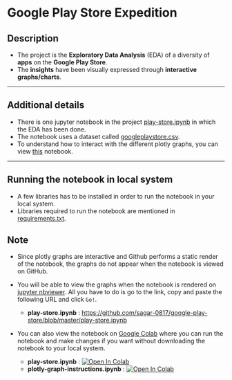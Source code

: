 # Google Play Store Expedition

## Description
* The project is the **Exploratory Data Analysis** (EDA) of a diversity of **apps** on the **Google Play Store**.<br>
* The **insights** have been visually expressed through **interactive graphs/charts**.
<hr>

## Additional details
* There is one jupyter notebook in the project [play-store.ipynb](https://github.com/sagar-0817/google-play-store/blob/master/play-store.ipynb) in which the EDA has been done.<br>
* The notebook uses a dataset called [googleplaystore.csv](https://github.com/sagar-0817/google-play-store/blob/master/googleplaystore.csv).<br>
* To understand how to interact with the different plotly graphs, you can view [this](https://github.com/sagar-0817/plotly-graph-instructions/blob/master/plotly-graph-instructions.ipynb) notebook.
<hr>

## Running the notebook in local system
* A few libraries has to be installed in order to run the notebook in your local system.<br>
* Libraries required to run the notebook are mentioned in [requirements.txt](https://github.com/sagar-0817/google-play-store/blob/master/requirements.txt).

## Note
* Since plotly graphs are interactive and Github performs a static render of the notebook, the graphs do not appear when the notebook is viewed on GitHub.<br>
* You will be able to view the graphs when the notebook is rendered on [jupyter nbviewer](https://nbviewer.jupyter.org/). All you have to do is go to the link,
copy and paste the following URL and click `Go!`.
  * **play-store.ipynb** : https://github.com/sagar-0817/google-play-store/blob/master/play-store.ipynb
  
* You can also view the notebook on [Google Colab](https://colab.research.google.com) where you can run the notebook and make changes if you want without downloading
the notebook to your local system.
  * **play-store.ipynb** : [![Open In Colab](https://colab.research.google.com/assets/colab-badge.svg)](https://colab.research.google.com/drive/1FMGfxpZ_xXyey-9BYe6uU71dtJmQCIAj?usp=sharing) 
  * **plotly-graph-instructions.ipynb** : [![Open In Colab](https://colab.research.google.com/assets/colab-badge.svg)](https://colab.research.google.com/drive/1tCYxpRVoKkGBnMQDhae38cVZNvZ4AG4W?usp=sharing)


